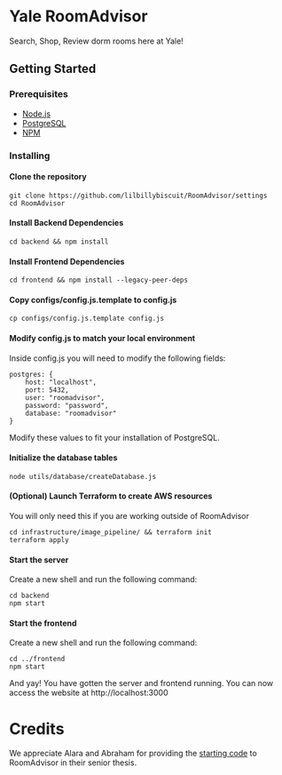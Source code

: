 # Yale RoomAdvisor

Search, Shop, Review dorm rooms here at Yale!

## Getting Started

### Prerequisites

* [Node.js](https://nodejs.org/en/)
* [PostgreSQL](https://www.postgresql.org/)
* [NPM](https://www.npmjs.com/x)

### Installing

#### Clone the repository
```shell
git clone https://github.com/lilbillybiscuit/RoomAdvisor/settings
cd RoomAdvisor
```

#### Install Backend Dependencies
```shell
cd backend && npm install
```

#### Install Frontend Dependencies
```shell
cd frontend && npm install --legacy-peer-deps
```

#### Copy configs/config.js.template to config.js
```shell
cp configs/config.js.template config.js
```

#### Modify config.js to match your local environment
Inside config.js you will need to modify the following fields:
```
postgres: {
    host: "localhost",
    port: 5432,
    user: "roomadvisor",
    password: "password",
    database: "roomadvisor"
}
```

Modify these values to fit your installation of PostgreSQL.

#### Initialize the database tables
```shell
node utils/database/createDatabase.js
```

#### (Optional) Launch Terraform to create AWS resources
You will only need this if you are working outside of RoomAdvisor
```shell
cd infrastructure/image_pipeline/ && terraform init
terraform apply
```


#### Start the server
Create a new shell and run the following command:
```shell
cd backend
npm start
```

#### Start the frontend
Create a new shell and run the following command:
```shell
cd ../frontend
npm start
```

And yay! You have gotten the server and frontend running. You can now access the website at http://localhost:3000

# Credits
We appreciate Alara and Abraham for providing the [starting code](https://github.com/Abee007/Room-Advisor-Handoff) to RoomAdvisor in their senior thesis. 
